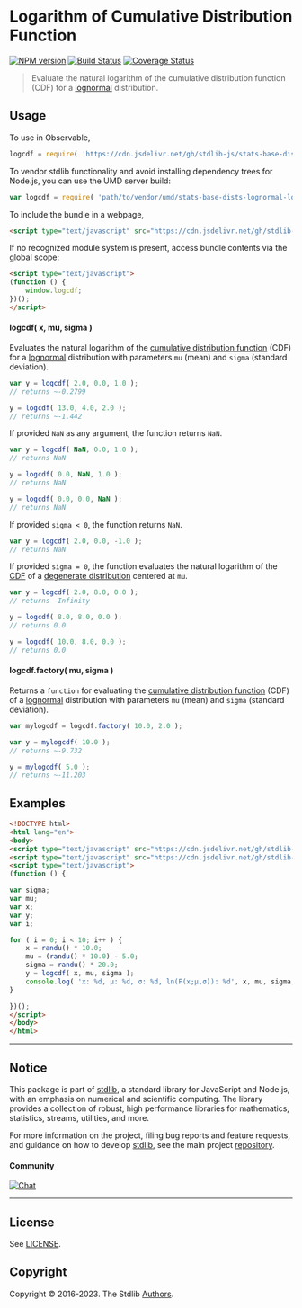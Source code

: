 <!--

@license Apache-2.0

Copyright (c) 2022 The Stdlib Authors.

Licensed under the Apache License, Version 2.0 (the "License");
you may not use this file except in compliance with the License.
You may obtain a copy of the License at

   http://www.apache.org/licenses/LICENSE-2.0

Unless required by applicable law or agreed to in writing, software
distributed under the License is distributed on an "AS IS" BASIS,
WITHOUT WARRANTIES OR CONDITIONS OF ANY KIND, either express or implied.
See the License for the specific language governing permissions and
limitations under the License.

-->

# Logarithm of Cumulative Distribution Function

[![NPM version][npm-image]][npm-url] [![Build Status][test-image]][test-url] [![Coverage Status][coverage-image]][coverage-url] <!-- [![dependencies][dependencies-image]][dependencies-url] -->

> Evaluate the natural logarithm of the cumulative distribution function (CDF) for a [lognormal][lognormal-distribution] distribution.

<section class="intro">

</section>

<!-- /.intro -->



<section class="usage">

## Usage

To use in Observable,

```javascript
logcdf = require( 'https://cdn.jsdelivr.net/gh/stdlib-js/stats-base-dists-lognormal-logcdf@umd/browser.js' )
```

To vendor stdlib functionality and avoid installing dependency trees for Node.js, you can use the UMD server build:

```javascript
var logcdf = require( 'path/to/vendor/umd/stats-base-dists-lognormal-logcdf/index.js' )
```

To include the bundle in a webpage,

```html
<script type="text/javascript" src="https://cdn.jsdelivr.net/gh/stdlib-js/stats-base-dists-lognormal-logcdf@umd/browser.js"></script>
```

If no recognized module system is present, access bundle contents via the global scope:

```html
<script type="text/javascript">
(function () {
    window.logcdf;
})();
</script>
```

#### logcdf( x, mu, sigma )

Evaluates the natural logarithm of the [cumulative distribution function][cdf] (CDF) for a [lognormal][lognormal-distribution] distribution with parameters `mu` (mean) and `sigma` (standard deviation).

```javascript
var y = logcdf( 2.0, 0.0, 1.0 );
// returns ~-0.2799

y = logcdf( 13.0, 4.0, 2.0 );
// returns ~-1.442
```

If provided `NaN` as any argument, the function returns `NaN`.

```javascript
var y = logcdf( NaN, 0.0, 1.0 );
// returns NaN

y = logcdf( 0.0, NaN, 1.0 );
// returns NaN

y = logcdf( 0.0, 0.0, NaN );
// returns NaN
```

If provided `sigma < 0`, the function returns `NaN`.

```javascript
var y = logcdf( 2.0, 0.0, -1.0 );
// returns NaN
```

If provided `sigma = 0`, the function evaluates the natural logarithm of the [CDF][cdf] of a [degenerate distribution][degenerate-distribution] centered at `mu`.

```javascript
var y = logcdf( 2.0, 8.0, 0.0 );
// returns -Infinity

y = logcdf( 8.0, 8.0, 0.0 );
// returns 0.0

y = logcdf( 10.0, 8.0, 0.0 );
// returns 0.0
```

#### logcdf.factory( mu, sigma )

Returns a `function` for evaluating the [cumulative distribution function][cdf] (CDF) of a [lognormal][lognormal-distribution] distribution with parameters `mu` (mean) and `sigma` (standard deviation).

```javascript
var mylogcdf = logcdf.factory( 10.0, 2.0 );

var y = mylogcdf( 10.0 );
// returns ~-9.732

y = mylogcdf( 5.0 );
// returns ~-11.203
```

</section>

<!-- /.usage -->

<section class="examples">

## Examples

<!-- eslint no-undef: "error" -->

```html
<!DOCTYPE html>
<html lang="en">
<body>
<script type="text/javascript" src="https://cdn.jsdelivr.net/gh/stdlib-js/random-base-randu@umd/browser.js"></script>
<script type="text/javascript" src="https://cdn.jsdelivr.net/gh/stdlib-js/stats-base-dists-lognormal-logcdf@umd/browser.js"></script>
<script type="text/javascript">
(function () {

var sigma;
var mu;
var x;
var y;
var i;

for ( i = 0; i < 10; i++ ) {
    x = randu() * 10.0;
    mu = (randu() * 10.0) - 5.0;
    sigma = randu() * 20.0;
    y = logcdf( x, mu, sigma );
    console.log( 'x: %d, µ: %d, σ: %d, ln(F(x;µ,σ)): %d', x, mu, sigma, y );
}

})();
</script>
</body>
</html>
```

</section>

<!-- /.examples -->

<!-- Section for related `stdlib` packages. Do not manually edit this section, as it is automatically populated. -->

<section class="related">

</section>

<!-- /.related -->

<!-- Section for all links. Make sure to keep an empty line after the `section` element and another before the `/section` close. -->


<section class="main-repo" >

* * *

## Notice

This package is part of [stdlib][stdlib], a standard library for JavaScript and Node.js, with an emphasis on numerical and scientific computing. The library provides a collection of robust, high performance libraries for mathematics, statistics, streams, utilities, and more.

For more information on the project, filing bug reports and feature requests, and guidance on how to develop [stdlib][stdlib], see the main project [repository][stdlib].

#### Community

[![Chat][chat-image]][chat-url]

---

## License

See [LICENSE][stdlib-license].


## Copyright

Copyright &copy; 2016-2023. The Stdlib [Authors][stdlib-authors].

</section>

<!-- /.stdlib -->

<!-- Section for all links. Make sure to keep an empty line after the `section` element and another before the `/section` close. -->

<section class="links">

[npm-image]: http://img.shields.io/npm/v/@stdlib/stats-base-dists-lognormal-logcdf.svg
[npm-url]: https://npmjs.org/package/@stdlib/stats-base-dists-lognormal-logcdf

[test-image]: https://github.com/stdlib-js/stats-base-dists-lognormal-logcdf/actions/workflows/test.yml/badge.svg?branch=main
[test-url]: https://github.com/stdlib-js/stats-base-dists-lognormal-logcdf/actions/workflows/test.yml?query=branch:main

[coverage-image]: https://img.shields.io/codecov/c/github/stdlib-js/stats-base-dists-lognormal-logcdf/main.svg
[coverage-url]: https://codecov.io/github/stdlib-js/stats-base-dists-lognormal-logcdf?branch=main

<!--

[dependencies-image]: https://img.shields.io/david/stdlib-js/stats-base-dists-lognormal-logcdf.svg
[dependencies-url]: https://david-dm.org/stdlib-js/stats-base-dists-lognormal-logcdf/main

-->

[chat-image]: https://img.shields.io/gitter/room/stdlib-js/stdlib.svg
[chat-url]: https://app.gitter.im/#/room/#stdlib-js_stdlib:gitter.im

[stdlib]: https://github.com/stdlib-js/stdlib

[stdlib-authors]: https://github.com/stdlib-js/stdlib/graphs/contributors

[umd]: https://github.com/umdjs/umd
[es-module]: https://developer.mozilla.org/en-US/docs/Web/JavaScript/Guide/Modules

[deno-url]: https://github.com/stdlib-js/stats-base-dists-lognormal-logcdf/tree/deno
[umd-url]: https://github.com/stdlib-js/stats-base-dists-lognormal-logcdf/tree/umd
[esm-url]: https://github.com/stdlib-js/stats-base-dists-lognormal-logcdf/tree/esm
[branches-url]: https://github.com/stdlib-js/stats-base-dists-lognormal-logcdf/blob/main/branches.md

[stdlib-license]: https://raw.githubusercontent.com/stdlib-js/stats-base-dists-lognormal-logcdf/main/LICENSE

[cdf]: https://en.wikipedia.org/wiki/Cumulative_distribution_function

[lognormal-distribution]: https://en.wikipedia.org/wiki/Log-normal_distribution

[degenerate-distribution]: https://en.wikipedia.org/wiki/Degenerate_distribution

</section>

<!-- /.links -->
